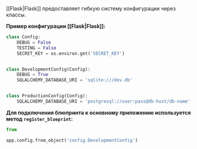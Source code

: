 [[Flask|Flask]] предоставляет гибкую систему конфигурации через классы.

**Пример конфигурации [[Flask|Flask]]:**

```Python
class Config:
    DEBUG = False
    TESTING = False
    SECRET_KEY = os.environ.get('SECRET_KEY')


class DevelopmentConfig(Config):
    DEBUG = True
    SQLALCHEMY_DATABASE_URI = 'sqlite:///dev.db'


class ProductionConfig(Config):
    SQLALCHEMY_DATABASE_URI = 'postgresql://user:pass@db-host/db-name'
```

**Для подключения блюпринта к основному приложению используется метод `register_blueprint`:**

```Python
from 

app.config.from_object('config.DevelopmentConfig')
```